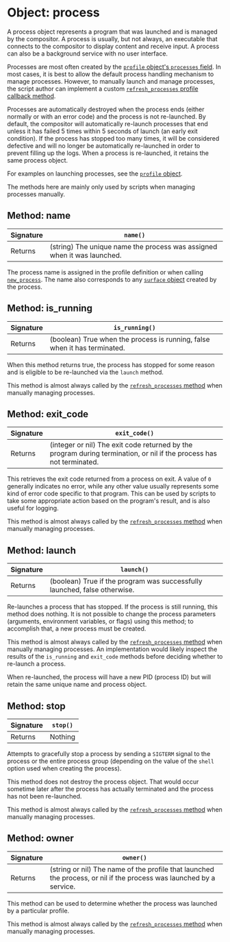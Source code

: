 # Object: process

A process object represents a program that was launched and is managed by the compositor. A process is usually, but not always, an executable that connects to the compositor to display content and receive input. A process can also be a background service with no user interface.

Processes are most often created by the [`profile` object's `processes` field](./profile/#field-processes). In most cases, it is best to allow the default process handling mechanism to manage processes. However, to manually launch and manage processes, the script author can implement a custom [`refresh_processes` profile callback method](./profile#method-refresh-processes).

Processes are automatically destroyed when the process ends (either normally or with an error code) and the process is not re-launched. By default, the compositor will automatically re-launch processes that end unless it has failed 5 times within 5 seconds of launch (an early exit condition). If the process has stopped too many times, it will be considered defective and will no longer be automatically re-launched in order to prevent filling up the logs. When a process is re-launched, it retains the same process object.

For examples on launching processes, see the [`profile` object](./profile).

The methods here are mainly only used by scripts when managing processes manually.

## Method: name

| Signature | `name()` |
| - | - |
| Returns | (string) The unique name the process was assigned when it was launched. |

The process name is assigned in the profile definition or when calling [`new_process`](./server#method-new-process). The name also corresponds to any [`surface` object](./surface) created by the process.

## Method: is_running

| Signature | `is_running()` |
| - | - |
| Returns | (boolean) True when the process is running, false when it has terminated. |

When this method returns true, the process has stopped for some reason and is eligible to be re-launched via the `launch` method. 

This method is almost always called by the [`refresh_processes` method](./profile#method-refresh-processes) when manually managing processes.

## Method: exit_code

| Signature | `exit_code()` |
| - | - |
| Returns | (integer or nil) The exit code returned by the program during termination, or nil if the process has not terminated. |

This retrieves the exit code returned from a process on exit. A value of `0` generally indicates no error, while any other value usually represents some kind of error code specific to that program. This can be used by scripts to take some appropriate action based on the program's result, and is also useful for logging.

This method is almost always called by the [`refresh_processes` method](./profile#method-refresh-processes) when manually managing processes.

## Method: launch

| Signature | `launch()` |
| - | - |
| Returns | (boolean) True if the program was successfully launched, false otherwise. |

Re-launches a process that has stopped. If the process is still running, this method does nothing. It is not possible to change the process parameters (arguments, environment variables, or flags) using this method; to accomplish that, a new process must be created.

This method is almost always called by the [`refresh_processes` method](./profile#method-refresh-processes) when manually managing processes. An implementation would likely inspect the results of the `is_running` and `exit_code` methods before deciding whether to re-launch a process.

When re-launched, the process will have a new PID (process ID) but will retain the same unique name and process object.

## Method: stop

| Signature | `stop()` |
| - | - |
| Returns | Nothing |

Attempts to gracefully stop a process by sending a `SIGTERM` signal to the process or the entire process group (depending on the value of the `shell` option used when creating the process). 

This method does not destroy the process object. That would occur sometime later after the process has actually terminated and the process has not been re-launched.

This method is almost always called by the [`refresh_processes` method](./profile#method-refresh-processes) when manually managing processes.

## Method: owner

| Signature | `owner()` |
| - | - |
| Returns | (string or nil) The name of the profile that launched the process, or nil if the process was launched by a service. |

This method can be used to determine whether the process was launched by a particular profile. 

This method is almost always called by the [`refresh_processes` method](./profile#method-refresh-processes) when manually managing processes.
